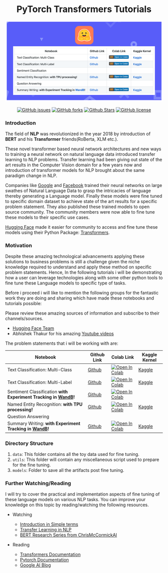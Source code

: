 ﻿# <h1 align="center">PyTorch Transformers Tutorials </h1>

<p align="center">
<img alt="Transformer Tutorials" src="meta/banner.png">
</p>

<p align="center">
<a href="https://github.com/abhimishra91/transformers-tutorials/issues"><img alt="GitHub issues" src="https://img.shields.io/github/issues/abhimishra91/transformers-tutorials"></a>
<a href="https://github.com/abhimishra91/transformers-tutorials/network"><img alt="GitHub forks" src="https://img.shields.io/github/forks/abhimishra91/transformers-tutorials"></a>
<a href="https://github.com/abhimishra91/transformers-tutorials/stargazers"><img alt="Github Stars" src="https://img.shields.io/github/stars/abhimishra91/transformers-tutorials"></a>
<a href="https://github.com/abhimishra91/transformers-tutorials/blob/master/LICENSE"><img alt="GitHub license" src="https://img.shields.io/github/license/abhimishra91/transformers-tutorials"></a>


### Introduction

The field of **NLP** was revolutionized in the year 2018 by introduction of **BERT** and his **Transformer** friends(RoBerta, XLM etc.).

These novel transformer based neural network architectures and new ways to training a neural network on natural language data introduced transfer learning to NLP problems. Transfer learning had been giving out state of the art results in the Computer Vision domain for a few years now and introduction of transformer models for NLP brought about the same paradigm change in NLP.

Companies like [Google](https://github.com/google-research/bert) and [Facebook](https://github.com/pytorch/fairseq/tree/master/examples/roberta) trained their neural networks on large swathes of Natural Language Data to grasp the intricacies of language thereby generating a  Language model. Finally these models were fine tuned to specific domain dataset to achieve state of the art results for a specific problem statement. They also published these trained models to open source community. The community members were now able to fine tune these models to their specific use cases.

[Hugging Face](https://github.com/huggingface) made it easier for community to access and fine tune these models using their Python Package: [Transformers](https://github.com/huggingface/transformers). 

### Motivation
Despite these amazing technological advancements applying these solutions to business problems is still a challenge given the niche knowledge required to understand and apply these method on specific problem statements. Hence, In the following tutorials i will be demonstrating how a user can leverage technologies along with some other python tools to fine tune these Language models to specific type of tasks. 

Before i proceed i will like to mention the following groups for the fantastic work they are doing and sharing which have made these notebooks and tutorials possible:

Please review these amazing sources of information and subscribe to their channels/sources.
 - [Hugging Face Team](https://huggingface.co/)
 - Abhishek Thakur for his amazing [Youtube videos](https://www.youtube.com/user/abhisheksvnit)

The problem statements that i will be working with are:

| Notebook |Github Link |Colab Link|Kaggle Kernel|
|--|--|--|--|
|Text Classification: Multi-Class| [Github](https://github.com/abhimishra91/transformers-tutorials/blob/master/transformers_multiclass_classification.ipynb) |[![Open In Colab](https://colab.research.google.com/assets/colab-badge.svg)](https://colab.research.google.com/github/abhimishra91/transformers-tutorials/blob/master/transformers_multiclass_classification.ipynb)|[Kaggle](https://www.kaggle.com/eggwhites2705/transformers-multiclass-classification-ipynb)|
|Text Classification: Multi-Label| [Github](https://github.com/abhimishra91/transformers-tutorials/blob/master/transformers_multi_label_classification.ipynb)|[![Open In Colab](https://colab.research.google.com/assets/colab-badge.svg)](https://colab.research.google.com/github/abhimishra91/transformers-tutorials/blob/master/transformers_multi_label_classification.ipynb)|[Kaggle](https://www.kaggle.com/eggwhites2705/transformers-multi-label-classification)|
|Sentiment Classification **with Experiment Tracking in [WandB](https://app.wandb.ai/abhimishra-91/transformers_tutorials_sentiment/runs/1zwn4gbg?workspace=user-abhimishra-91)!**|[Github](https://github.com/abhimishra91/transformers-tutorials/blob/master/transformers_sentiment_wandb.ipynb)|[![Open In Colab](https://colab.research.google.com/assets/colab-badge.svg)](https://colab.research.google.com/github/abhimishra91/transformers-tutorials/blob/master/transformers_sentiment_wandb.ipynb)||
|Named Entity Recognition: **with TPU processing!**|[Github](https://github.com/abhimishra91/transformers-tutorials/blob/master/transformers_ner.ipynb)|[![Open In Colab](https://colab.research.google.com/assets/colab-badge.svg)](https://colab.research.google.com/github/abhimishra91/transformers-tutorials/blob/master/transformers_ner.ipynb)|[Kaggle](https://www.kaggle.com/eggwhites2705/transformers-ner)|
|Question Answering||||
|Summary Writing: **with Experiment Tracking in [WandB](https://app.wandb.ai/abhimishra-91/transformers_tutorials_summarization?workspace=user-abhimishra-91)!**|[Github](https://github.com/abhimishra91/transformers-tutorials/blob/master/transformers_summarization_wandb.ipynb)|[![Open In Colab](https://colab.research.google.com/assets/colab-badge.svg)](https://colab.research.google.com/github/abhimishra91/transformers-tutorials/blob/master/transformers_summarization_wandb.ipynb)|[Kaggle](https://www.kaggle.com/eggwhites2705/transformers-summarization-t5/output)|



### Directory Structure

 1. `data`: This folder contains all the toy data used for fine tuning. 
 2. `utils`: This folder will contain any miscellaneous script used to prepare for the fine tuning.
 3. `models`: Folder to save all the artifacts post fine tuning. 

### Further Watching/Reading

I will try to cover the practical and implementation aspects of fine tuning of these language models on various NLP tasks. You can improve your knowledge on this topic by reading/watching the following resources.


 - Watching
	 - [Introduction in Simple terms](https://www.youtube.com/watch?v=gcHkxP9adiM)
	 - [Transfer Learning in NLP](https://www.youtube.com/watch?v=0T_Qr4qBrqc)
	 - [BERT Research Series from ChrisMcCormickAI](https://www.youtube.com/playlist?list=PLam9sigHPGwOBuH4_4fr-XvDbe5uneaf6)

- Reading
	 - [Transformers Documentation](https://huggingface.co/transformers/)
	 - [Pytorch Documentation](https://pytorch.org/docs/stable/index.html)
	 - [Google AI Blog](https://ai.googleblog.com/)
